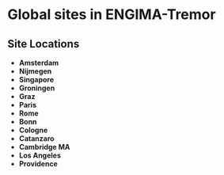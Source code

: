 # Global sites in ENGIMA-Tremor

## Site Locations

<div class="grid cards" markdown>

- **Amsterdam**
- **Nijmegen**
- **Singapore**
- **Groningen**
- **Graz**
- **Paris**
- **Rome**
- **Bonn**
- **Cologne**
- **Catanzaro**
- **Cambridge MA**
- **Los Angeles**
- **Providence**

</div>
